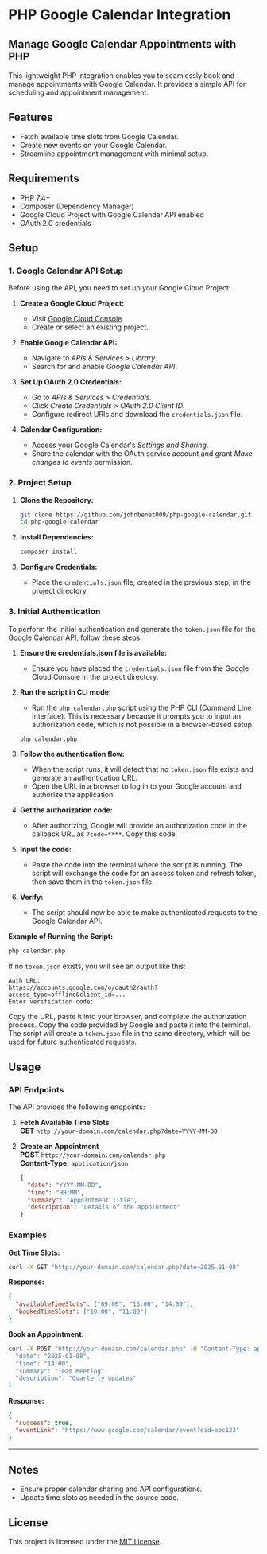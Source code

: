# PHP Google Calendar Integration

## Manage Google Calendar Appointments with PHP

This lightweight PHP integration enables you to seamlessly book and manage appointments with Google Calendar. It provides a simple API for scheduling and appointment management.

## Features

- Fetch available time slots from Google Calendar.
- Create new events on your Google Calendar.
- Streamline appointment management with minimal setup.

## Requirements

- PHP 7.4+
- Composer (Dependency Manager)
- Google Cloud Project with Google Calendar API enabled
- OAuth 2.0 credentials

## Setup

### 1. Google Calendar API Setup

Before using the API, you need to set up your Google Cloud Project:

1. **Create a Google Cloud Project:**
   - Visit [Google Cloud Console](https://console.cloud.google.com).
   - Create or select an existing project.

2. **Enable Google Calendar API:**
   - Navigate to *APIs & Services > Library*.
   - Search for and enable *Google Calendar API*.

3. **Set Up OAuth 2.0 Credentials:**
   - Go to *APIs & Services > Credentials*.
   - Click *Create Credentials > OAuth 2.0 Client ID*.
   - Configure redirect URIs and download the `credentials.json` file.

4. **Calendar Configuration:**
   - Access your Google Calendar's *Settings and Sharing*.
   - Share the calendar with the OAuth service account and grant *Make changes to events* permission.

### 2. Project Setup

1. **Clone the Repository:**
   ```bash
   git clone https://github.com/johnbenet009/php-google-calendar.git
   cd php-google-calendar
   ```

2. **Install Dependencies:**
   ```bash
   composer install
   ```

3. **Configure Credentials:**
   - Place the `credentials.json` file, created in the previous step, in the project directory.

### 3. Initial Authentication

To perform the initial authentication and generate the `token.json` file for the Google Calendar API, follow these steps:

1. **Ensure the credentials.json file is available:**
   - Ensure you have placed the `credentials.json` file from the Google Cloud Console in the project directory.

2. **Run the script in CLI mode:**
   - Run the `php calendar.php` script using the PHP CLI (Command Line Interface). This is necessary because it prompts you to input an authorization code, which is not possible in a browser-based setup.
   ```bash
   php calendar.php
   ```

3. **Follow the authentication flow:**
   - When the script runs, it will detect that no `token.json` file exists and generate an authentication URL.
   - Open the URL in a browser to log in to your Google account and authorize the application.

4. **Get the authorization code:**
   - After authorizing, Google will provide an authorization code in the callback URL as `?code=****`. Copy this code.

5. **Input the code:**
   - Paste the code into the terminal where the script is running. The script will exchange the code for an access token and refresh token, then save them in the `token.json` file.

6. **Verify:**
   - The script should now be able to make authenticated requests to the Google Calendar API.

**Example of Running the Script:**
```bash
php calendar.php
```

If no `token.json` exists, you will see an output like this:
```
Auth URL:
https://accounts.google.com/o/oauth2/auth?access_type=offline&client_id=...
Enter verification code:
```

Copy the URL, paste it into your browser, and complete the authorization process. Copy the code provided by Google and paste it into the terminal. The script will create a `token.json` file in the same directory, which will be used for future authenticated requests.

## Usage

### API Endpoints

The API provides the following endpoints:

1. **Fetch Available Time Slots**  
   **GET** `http://your-domain.com/calendar.php?date=YYYY-MM-DD`

2. **Create an Appointment**  
   **POST** `http://your-domain.com/calendar.php`  
   **Content-Type:** `application/json`
   ```json
   {
     "date": "YYYY-MM-DD",
     "time": "HH:MM",
     "summary": "Appointment Title",
     "description": "Details of the appointment"
   }
   ```

### Examples

**Get Time Slots:**
```bash
curl -X GET "http://your-domain.com/calendar.php?date=2025-01-08"
```

**Response:**
```json
{
  "availableTimeSlots": ["09:00", "13:00", "14:00"],
  "bookedTimeSlots": ["10:00", "11:00"]
}
```

**Book an Appointment:**
```bash
curl -X POST "http://your-domain.com/calendar.php" -H "Content-Type: application/json" -d '{
  "date": "2025-01-08",
  "time": "14:00",
  "summary": "Team Meeting",
  "description": "Quarterly updates"
}'
```

**Response:**
```json
{
  "success": true,
  "eventLink": "https://www.google.com/calendar/event?eid=abc123"
}
```

---

## Notes

- Ensure proper calendar sharing and API configurations.
- Update time slots as needed in the source code.

## License

This project is licensed under the [MIT License](https://opensource.org/licenses/MIT).
